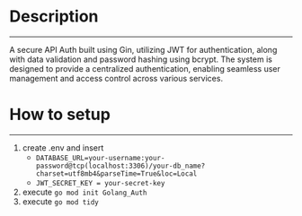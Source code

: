 # Description
***
A secure API Auth built using Gin, utilizing JWT for authentication, along with data validation and password hashing using bcrypt. The system is designed to provide a  centralized authentication, enabling seamless user management and access control across various services.

# How to setup
***
1. create .env and insert
    * ```DATABASE_URL=your-username:your-password@tcp(localhost:3306)/your-db_name?charset=utf8mb4&parseTime=True&loc=Local```
    * ```JWT_SECRET_KEY = your-secret-key```
2. execute ```go mod init Golang_Auth```
3. execute ```go mod tidy```
